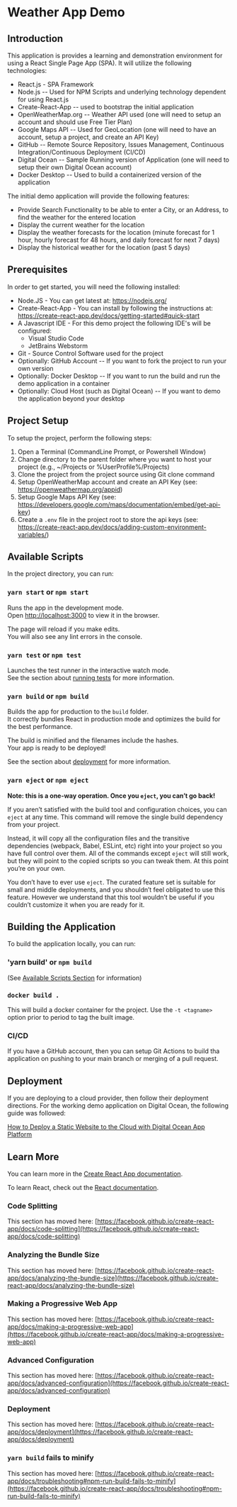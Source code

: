 # Weather App Demo

## Introduction
This application is provides a learning and demonstration environment for using a React Single Page App (SPA).  It will utilize the following technologies:

* React.js - SPA Framework
* Node.js -- Used for NPM Scripts and underlying technology dependent for using React.js 
* Create-React-App -- used to bootstrap the initial application
* OpenWeatherMap.org -- Weather API used (one will need to setup an account and should use Free Tier Plan)
* Google Maps API -- Used for GeoLocation (one will need to have an account, setup a project, and create an API Key)
* GitHub -- Remote Source Repository, Issues Management, Continuous Integration/Continuous Deployment (CI/CD)
* Digital Ocean -- Sample Running version of Application (one will need to setup their own Digital Ocean account)
* Docker Desktop -- Used to build a containerized version of the application

The initial demo application will provide the following features:

* Provide Search Functionality to be able to enter a City, or an Address, to find the weather for the entered location
* Display the current weather for the location
* Display the weather forecasts for the location (minute forecast for 1 hour, hourly forecast for 48 hours, and daily forecast for next 7 days)
* Display the historical weather for the location (past 5 days)

## Prerequisites
In order to get started, you will need the following installed:

* Node.JS - You can get latest at: https://nodejs.org/
* Create-React-App - You can install by following the instructions at: https://create-react-app.dev/docs/getting-started#quick-start
* A Javascript IDE - For this demo project the following IDE's will be configured:
    * Visual Studio Code
    * JetBrains Webstorm
* Git - Source Control Software used for the project
* Optionally: GitHub Account -- If you want to fork the project to run your own version
* Optionally: Docker Desktop -- If you want to run the build and run the demo application in a container
* Optionally: Cloud Host (such as Digital Ocean) -- If you want to demo the application beyond your desktop
    
## Project Setup
To setup the project, perform the following steps:

1. Open a Terminal (CommandLine Prompt, or Powershell Window)
2. Change directory to the parent folder where you want to host your project (e.g., ~/Projects or %UserProfile%/Projects)
3. Clone the project from the project source using Git clone command
4. Setup OpenWeatherMap account and create an API Key (see: https://openweathermap.org/appid)
5. Setup Google Maps API Key (see: https://developers.google.com/maps/documentation/embed/get-api-key)
6. Create a `.env` file in the project root to store the api keys (see: https://create-react-app.dev/docs/adding-custom-environment-variables/)

## Available Scripts

In the project directory, you can run:

### `yarn start` or `npm start`

Runs the app in the development mode.\
Open [http://localhost:3000](http://localhost:3000) to view it in the browser.

The page will reload if you make edits.\
You will also see any lint errors in the console.

### `yarn test` or `npm test`

Launches the test runner in the interactive watch mode.\
See the section about [running tests](https://facebook.github.io/create-react-app/docs/running-tests) for more information.

### `yarn build` or `npm build`

Builds the app for production to the `build` folder.\
It correctly bundles React in production mode and optimizes the build for the best performance.

The build is minified and the filenames include the hashes.\
Your app is ready to be deployed!

See the section about [deployment](https://facebook.github.io/create-react-app/docs/deployment) for more information.

### `yarn eject` or `npm eject`

**Note: this is a one-way operation. Once you `eject`, you can’t go back!**

If you aren’t satisfied with the build tool and configuration choices, you can `eject` at any time. This command will remove the single build dependency from your project.

Instead, it will copy all the configuration files and the transitive dependencies (webpack, Babel, ESLint, etc) right into your project so you have full control over them. All of the commands except `eject` will still work, but they will point to the copied scripts so you can tweak them. At this point you’re on your own.

You don’t have to ever use `eject`. The curated feature set is suitable for small and middle deployments, and you shouldn’t feel obligated to use this feature. However we understand that this tool wouldn’t be useful if you couldn’t customize it when you are ready for it.

## Building the Application
To build the application locally, you can run:

### 'yarn build' or `npm build`
(See [Available Scripts Section](#available-scripts) for information)

### `docker build .`
This will build a docker container for the project.  Use the `-t <tagname>` option prior to period to tag the built image.

### CI/CD
If you have a GitHub account, then you can setup Git Actions to build tha application on pushing to your main branch or merging of a pull request.

## Deployment
If you are deploying to a cloud provider, then follow their deployment directions.  For the working demo application on Digital Ocean, the following guide was followed:

[How to Deploy a Static Website to the Cloud with Digital Ocean App Platform](https://www.digitalocean.com/community/tutorials/how-to-deploy-a-static-website-to-the-cloud-with-digitalocean-app-platform)

## Learn More

You can learn more in the [Create React App documentation](https://facebook.github.io/create-react-app/docs/getting-started).

To learn React, check out the [React documentation](https://reactjs.org/).

### Code Splitting

This section has moved here: [https://facebook.github.io/create-react-app/docs/code-splitting](https://facebook.github.io/create-react-app/docs/code-splitting)

### Analyzing the Bundle Size

This section has moved here: [https://facebook.github.io/create-react-app/docs/analyzing-the-bundle-size](https://facebook.github.io/create-react-app/docs/analyzing-the-bundle-size)

### Making a Progressive Web App

This section has moved here: [https://facebook.github.io/create-react-app/docs/making-a-progressive-web-app](https://facebook.github.io/create-react-app/docs/making-a-progressive-web-app)

### Advanced Configuration

This section has moved here: [https://facebook.github.io/create-react-app/docs/advanced-configuration](https://facebook.github.io/create-react-app/docs/advanced-configuration)

### Deployment

This section has moved here: [https://facebook.github.io/create-react-app/docs/deployment](https://facebook.github.io/create-react-app/docs/deployment)

### `yarn build` fails to minify

This section has moved here: [https://facebook.github.io/create-react-app/docs/troubleshooting#npm-run-build-fails-to-minify](https://facebook.github.io/create-react-app/docs/troubleshooting#npm-run-build-fails-to-minify)
